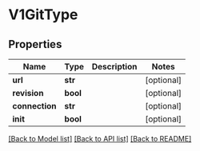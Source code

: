 # V1GitType

## Properties
Name | Type | Description | Notes
------------ | ------------- | ------------- | -------------
**url** | **str** |  | [optional] 
**revision** | **bool** |  | [optional] 
**connection** | **str** |  | [optional] 
**init** | **bool** |  | [optional] 

[[Back to Model list]](../README.md#documentation-for-models) [[Back to API list]](../README.md#documentation-for-api-endpoints) [[Back to README]](../README.md)



